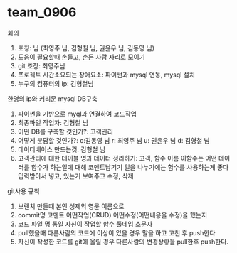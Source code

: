 # team_0906

회의
1. 호칭: 님 (최영주 님, 김형칠 님, 권윤우 님, 김동영 님)
2. 도움이 필요할때 손들고, 손든 사람 자리로 모이기
3. git 조장: 최영주님
4. 프로젝트 시간소요되는 장애요소: 파이썬과 mysql 연동, mysql 설치
5. 누구의 컴퓨터의 ip: 김형철님 

한명의 ip와 커리문 mysql
DB구축 
1. 파이썬을 기반으로 myql과 연결하여 코드작업
2. 최종파일 작업자: 김형철 님
3. 어떤 DB를 구축할 것인가?: 고객관리
4. 어떻게 분담할 것인가?: c:김동영 님 r: 최영주 님 u: 권윤우 님 d: 김형철 님
5. 데이터베이스 만드는것: 김형철 님
6. 고객관리에 대한 테이블 명과 데이터 정리하기: 고객, 
함수 이름 이함수는 어떤 데이터를 함수가 하는일에 대해 코멘트남기기
일을 나누기에는 함수를 사용하는게 좋다
입력받아서 넣고, 있는거 보여주고 수정, 삭제

git사용 규칙
1. 브랜치 만들때 본인 성제외 영문 이름으로 
2. commit명 코멘트 어떤작업(CRUD) 어떤수정(어떤내용을 수정)을 했는지
3. 코드 파일 명 통일 자신이 작업할 함수 풀네임 소문자
4. pull했을때 다른사람의 코드에 이상이 있을 경우 말을 하고 고친 후 push한다
5. 자신이 작성한 코드를 git에 올릴 경우 다른사람의 변경상황을 pull한후 push한다.